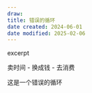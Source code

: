 ```yaml
---
draw:
title: 错误的循环
date created: 2024-06-01
date modified: 2025-02-06
---
```


excerpt

<!-- more -->

卖时间 - 换成钱 - 去消费

这是一个错误的循环

